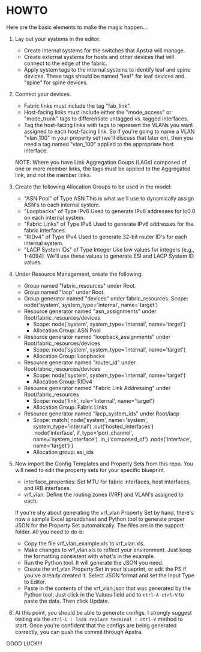 # HOWTO
Here are the basic elements to make the magic happen...

1.  Lay out your systems in the editor.
    - Create internal systems for the switches that Apstra will manage.
    - Create external systems for hosts and other devices that will connect
      to the edge of the fabric.
    - Apply system tags to the internal systems to identify leaf and spine
      devices.  These tags should be named "leaf" for leaf devices and
      "spine" for spine devices.

2.  Connect your devices.
    - Fabric links must include the tag "fab_link".
    - Host-facing links must include either the "mode_access" or
      "mode_trunk" tags to differentiate untagged vs. tagged interfaces.
    - Tag the host-facing links with tags to represent the VLANs you
      want assigned to each host-facing link.  So if you're going to name
      a VLAN "vlan_100" in your property set (we'll discuss that later on),
      then you need a tag named "vlan_100" applied to the appropriate
      host interface.
    
    NOTE:  Where you have Link Aggregation Goups (LAGs) composed of one
           or more member links, the tags must be applied to the Aggregated
           link, and not the member links.

3.  Create the following Allocation Groups to be used in the model:
    - "ASN Pool" of Type ASN
        This is what we'll use to dynamically assign ASN's to each
        internal system.
    - "Loopbacks" of Type IPv6
        Used to generate IPv6 addresses for lo0.0 on each internal system.
    - "Fabric Links" of Type IPv6
        Used to generate IPv6 addresses for the fabric interfaces.
    - "RIDv4" of Type IPv4
        Used to generate 32-bit router ID's for each internal system.
    - "LACP System IDs" of Type Integer
        Use low values for integers (e.g., 1-4094).  We'll use these values
        to generate ESI and LACP System ID values.

4.  Under Resource Management, create the following:
    - Group named "fabric_resources" under Root.
    - Group named "lacp" under Root.
    - Group generator named "devices" under fabric_resources.
        Scope: node('system', system_type='internal', name='target')
    - Resource generator named "asn_assignments" under
      Root/fabric_resources/devices
        - Scope:  node('system', system_type='internal', name='target')
        - Allocation Group:  ASN Pool
    - Resource generator named "loopback_assignments" under
      Root/fabric_resources/devices
        - Scope:  node('system', system_type='internal', name='target')
        - Allocation Group:  Loopbacks
    - Resource generator named "router_id" under Root/fabric_resources/devices
       -  Scope:  node('system', system_type='internal', name='target')
        - Allocation Group:  RIDv4
    - Resource generator named "Fabric Link Addressing" under
      Root/fabric_resources
        - Scope:  node('link', role='internal', name='target')
        - Allocation Group:  Fabric Links
    - Resource generator named "lacp_system_ids" under Root/lacp
        - Scope:
            match(
                node('system', name='system', system_type='internal')
                    .out('hosted_interfaces')
                    .node('interface', if_type='port_channel', name='system_interface')
                    .in_('composed_of')
                    .node('interface', name='target')
            )
        - Allocation group:  esi_ids

5.  Now import the Config Templates and Property Sets from this repo.
    You will need to edit the property sets for your specific blueprint.
    - interface_properties: Set MTU for fabric interfaces, host interfaces,
        and IRB interfaces.
    - vrf_vlan: Define the routing zones (VRF) and VLAN's assigned to each.

    If you're shy about generating the vrf_vlan Property Set by hand, there's
    now a sample Excel spreadsheet and Python tool to generate proper JSON for
    the Property Set automatically.  The files are in the support folder.
    All you need to do is:
    - Copy the file vrf_vlan_example.xls to vrf_vlan.xls.
    - Make changes to vrf_vlan.xls to reflect your environment.  Just keep the
      formatting consistent with what's in the example.
    - Run the Python tool.  It will generate the JSON you need.
    - Create the vrf_vlan Property Set in your blueprint, or edit the PS if
      you've already created it.  Select JSON format and set the Input Type
      to Editor.
    - Paste in the contents of the vrf_vlan.json that was generated by the
      Python tool.  Just click in the Values field and to `ctrl-A ctrl-V` to
      paste the data.  Then click Update.

6.  At this point, you should be able to generate configs.  I strongly
    suggest testing via the `ctrl-C : load replace terminal : ctrl-V` method
    to start.  Once you're confident that the configs are being generated
    correctly, you can push the commit through Apstra.


GOOD LUCK!!!
    